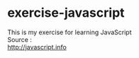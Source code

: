 # exercise-javascript
This is my exercise for learning JavaScript  
Source :  
http://javascript.info